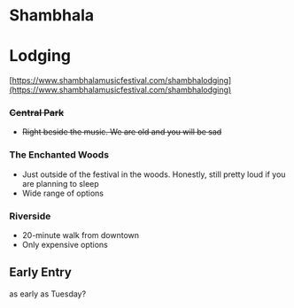# Shambhala

# Lodging

[https://www.shambhalamusicfestival.com/shambhalodging](https://www.shambhalamusicfestival.com/shambhalodging)

### ~~Central Park~~

- ~~Right beside the music. We are old and you will be sad~~

### The Enchanted Woods

- Just outside of the festival in the woods. Honestly, still pretty loud if you are planning to sleep
- Wide range of options

### **Riverside**

- 20-minute walk from downtown
- Only expensive options

## Early Entry

as early as Tuesday?